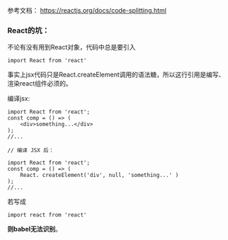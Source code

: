 参考文档： https://reactjs.org/docs/code-splitting.html

### React的坑：
不论有没有用到React对象，代码中总是要引入
```
import React from 'react'
```
事实上jsx代码只是React.createElement调用的语法糖，所以这行引用是编写、渲染react组件必须的。

编译jsx:
```
import React from 'react';
const comp = () => (
    <div>something...</div>
);
//...

// 编译 JSX 后：

import React from 'react';
const comp = () => (
    React. createElement('div', null, 'something...' )
);
//...
```

若写成
```
import react from 'react'
```
**则babel无法识别**。
